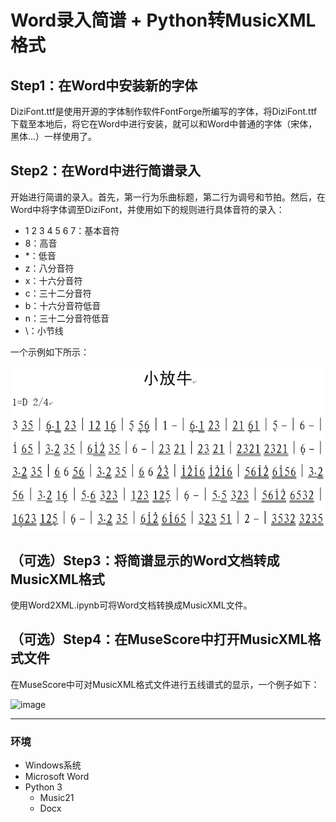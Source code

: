 # Word录入简谱 + Python转MusicXML格式

## Step1：在Word中安装新的字体
DiziFont.ttf是使用开源的字体制作软件FontForge所编写的字体，将DiziFont.ttf下载至本地后，将它在Word中进行安装，就可以和Word中普通的字体（宋体，黑体...）一样使用了。
## Step2：在Word中进行简谱录入
开始进行简谱的录入。首先，第一行为乐曲标题，第二行为调号和节拍。然后，在Word中将字体调至DiziFont，并使用如下的规则进行具体音符的录入：

- 1 2 3 4 5 6 7：基本音符
- 8：高音
- *：低音
- z：八分音符
- x：十六分音符
- c：三十二分音符
- b：十六分音符低音
- n：三十二分音符低音
- \：小节线

一个示例如下所示：

![image](https://github.com/hrsoup/A-Method-to-Collect-Jianpu/blob/main/files/jianpuex.png)

## （可选）Step3：将简谱显示的Word文档转成MusicXML格式

使用Word2XML.ipynb可将Word文档转换成MusicXML文件。

## （可选）Step4：在MuseScore中打开MusicXML格式文件

在MuseScore中可对MusicXML格式文件进行五线谱式的显示，一个例子如下：

![image](https://github.com/hrsoup/A-Method-to-Collect-Jianpu/blob/main/files/staff.png)

-----------------

### 环境
- Windows系统
- Microsoft Word
- Python 3
    - Music21
    - Docx
